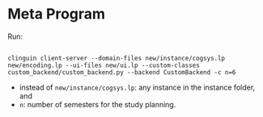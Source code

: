 # Meta Program



Run:

```

clinguin client-server --domain-files new/instance/cogsys.lp new/encoding.lp --ui-files new/ui.lp --custom-classes custom_backend/custom_backend.py --backend CustomBackend -c n=6
```
- instead of `new/instance/cogsys.lp`: any instance in the instance folder, and
- `n`: number of semesters for the study planning.

